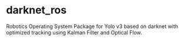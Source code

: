 # darknet_ros
Robotics Operating System Package for Yolo v3 based on darknet with optimized tracking using Kalman Filter and Optical Flow.
